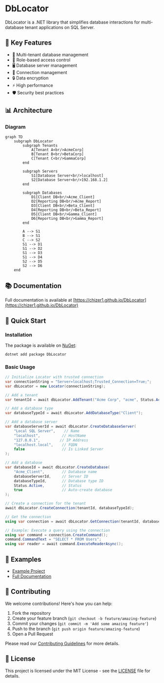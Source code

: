 # DbLocator

DbLocator is a .NET library that simplifies database interactions for multi-database tenant applications on SQL Server.

## 🎯 Key Features

- 🔐 Multi-tenant database management
- 👥 Role-based access control
- 🖥️ Database server management
- 🔌 Connection management
- 🔒 Data encryption
- ⚡ High performance
- 🛡️ Security best practices

## 📊 Architecture

### Diagram
```mermaid
graph TD
    subgraph DbLocator
        subgraph Tenants
            A[Tenant A<br/>AcmeCorp]
            B[Tenant B<br/>BetaCorp]
            C[Tenant C<br/>GammaCorp]
        end
        
        subgraph Servers
            S1[Database Server<br/>localhost]
            S2[Database Server<br/>192.168.1.2]
        end
        
        subgraph Databases
            D1[Client DB<br/>Acme_Client]
            D2[Reporting DB<br/>Acme_Report]
            D3[Client DB<br/>Beta_Client]
            D4[Reporting DB<br/>Beta_Report]
            D5[Client DB<br/>Gamma_Client]
            D6[Reporting DB<br/>Gamma_Report]
        end
        
        A --> S1
        B --> S1
        C --> S2
        S1 --> D1
        S1 --> D2
        S1 --> D3
        S1 --> D4
        S2 --> D5
        S2 --> D6
    end
```

## 📚 Documentation

Full documentation is available at [https://chizer1.github.io/DbLocator](https://chizer1.github.io/DbLocator)

## 🚀 Quick Start

### Installation

The package is available on [NuGet](https://www.nuget.org/packages/DbLocator):

```bash
dotnet add package DbLocator
```

### Basic Usage

```csharp
// Initialize Locator with trusted connection
var connectionString = "Server=localhost;Trusted_Connection=True;";
var dbLocator = new Locator(connectionString);

// Add a tenant
var tenantId = await dbLocator.AddTenant("Acme Corp", "acme", Status.Active);

// Add a database type
var databaseTypeId = await dbLocator.AddDatabaseType("Client");

// Add a database server
var databaseServerId = await dbLocator.CreateDatabaseServer(
    "Local SQL Server",    // Name
    "localhost",          // HostName
    "127.0.0.1",         // IP Address
    "localhost.local",    // FQDN
    false                 // Is Linked Server
);

// Add a database
var databaseId = await dbLocator.CreateDatabase(
    "Acme_Client",        // Database name
    databaseServerId,     // Server ID
    databaseTypeId,       // Database type ID
    Status.Active,        // Status
    true                  // Auto-create database
);

// Create a connection for the tenant
await dbLocator.CreateConnection(tenantId, databaseTypeId);

// Get the connection
using var connection = await dbLocator.GetConnection(tenantId, databaseTypeId);

// Example: Execute a query using the connection
using var command = connection.CreateCommand();
command.CommandText = "SELECT * FROM Users";
using var reader = await command.ExecuteReaderAsync();
```

## 📖 Examples

- [Example Project](https://github.com/chizer1/DbLocatorExample)
- [Full Documentation](https://chizer1.github.io/DbLocator)

## 🤝 Contributing

We welcome contributions! Here's how you can help:

1. Fork the repository
2. Create your feature branch (`git checkout -b feature/amazing-feature`)
3. Commit your changes (`git commit -m 'Add some amazing feature'`)
4. Push to the branch (`git push origin feature/amazing-feature`)
5. Open a Pull Request

Please read our [Contributing Guidelines](CONTRIBUTING.md) for more details.

## 📝 License

This project is licensed under the MIT License - see the [LICENSE](LICENSE) file for details.